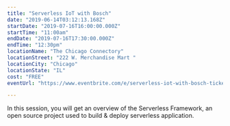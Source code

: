 ```yaml
---
title: "Serverless IoT with Bosch"
date: "2019-06-14T03:12:13.168Z"
startDate: "2019-07-16T16:00:00.000Z"
startTime: "11:00am"
endDate: "2019-07-16T17:30:00.000Z"
endTime: "12:30pm"
locationName: "The Chicago Connectory"
locationStreet: "222 W. Merchandise Mart "
locationCity: "Chicago"
locationState: "IL"
cost: "FREE"
eventUrl: "https://www.eventbrite.com/e/serverless-iot-with-bosch-tickets-62857139396"

---
```


In this session, you will get an overview of the Serverless Framework, an open source project used to build & deploy serverless application.

